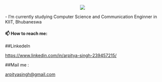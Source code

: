 <p align="center">
  <img src="https://readme-typing-svg.herokuapp.com/?lines=👋+Hi,+I'm+Arpitya+Singh!;👀+I’m+interested+in+Coding.;🌱+I’m+studying+in+3rd+year;&font=Fira%20Code&center=true&width=380&height=50&duration=4000&pause=1000">
</p>
- I’m currently studying Computer Science and Communication Enginner in KIIT, Bhubaneswa
  
  #### 📫 How to reach me:
  
  ##LinkedeIn
  
  https://www.linkedin.com/in/arpitya-singh-239457215/
  
  ##Mail me :
  
  arpityasingh@gmail.com
  
  


